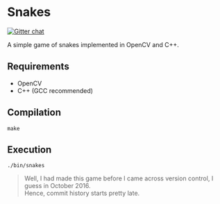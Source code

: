 # Snakes

[![Gitter chat](https://badges.gitter.im/opencv-Snakes/Lobby.png)](https://gitter.im/opencv-Snakes/Lobby)

A simple game of snakes implemented in OpenCV and C++.

## Requirements  
* OpenCV  
* C++ (GCC recommended)

## Compilation  
`make`

## Execution
`./bin/snakes`

>Well, I had made this game before I came across version control, I guess in October 2016.  
>Hence, commit history starts pretty late.



